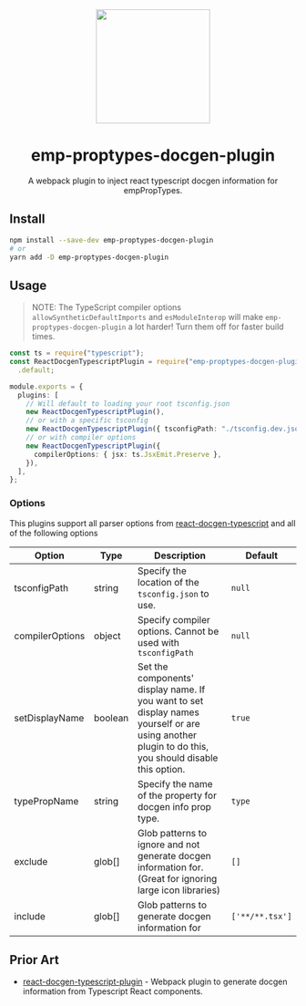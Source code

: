<div align="center">
  <img  height="200"
    src="https://upload.wikimedia.org/wikipedia/commons/thumb/a/a7/React-icon.svg/512px-React-icon.svg.png">
  <h1>emp-proptypes-docgen-plugin</h1>
  <p>A webpack plugin to inject react typescript docgen information for empPropTypes.</p>
</div>

## Install

```sh
npm install --save-dev emp-proptypes-docgen-plugin
# or
yarn add -D emp-proptypes-docgen-plugin
```

## Usage

> NOTE: The TypeScript compiler options `allowSyntheticDefaultImports` and `esModuleInterop` will make
> `emp-proptypes-docgen-plugin` a lot harder! Turn them off for faster build times.

```ts
const ts = require("typescript");
const ReactDocgenTypescriptPlugin = require("emp-proptypes-docgen-plugin")
  .default;

module.exports = {
  plugins: [
    // Will default to loading your root tsconfig.json
    new ReactDocgenTypescriptPlugin(),
    // or with a specific tsconfig
    new ReactDocgenTypescriptPlugin({ tsconfigPath: "./tsconfig.dev.json" }),
    // or with compiler options
    new ReactDocgenTypescriptPlugin({
      compilerOptions: { jsx: ts.JsxEmit.Preserve },
    }),
  ],
};
```

### Options

This plugins support all parser options from [react-docgen-typescript](https://github.com/styleguidist/react-docgen-typescript#parseroptions) and all of the following options

| Option          | Type    | Description                                                                                                                                         | Default         |
| --------------- | ------- | --------------------------------------------------------------------------------------------------------------------------------------------------- | --------------- |
| tsconfigPath    | string  | Specify the location of the `tsconfig.json` to use.                                                                                                 | `null`          |
| compilerOptions | object  | Specify compiler options. Cannot be used with `tsconfigPath`                                                                                        | `null`          |
| setDisplayName  | boolean | Set the components' display name. If you want to set display names yourself or are using another plugin to do this, you should disable this option. | `true`          |
| typePropName    | string  | Specify the name of the property for docgen info prop type.                                                                                         | `type`          |
| exclude         | glob[]  | Glob patterns to ignore and not generate docgen information for. (Great for ignoring large icon libraries)                                          | `[]`            |
| include         | glob[]  | Glob patterns to generate docgen information for                                                                                                    | `['**/**.tsx']` |

## Prior Art

- [react-docgen-typescript-plugin](https://github.com/hipstersmoothie/react-docgen-typescript-plugin) - Webpack plugin to generate docgen information from Typescript React components.
